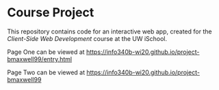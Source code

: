 # Course Project

This repository contains code for an interactive web app, created for the _Client-Side Web Development_ course at the UW iSchool.

Page One can be viewed at https://info340b-wi20.github.io/project-bmaxwell99/entry.html

Page Two can be viewed at https://info340b-wi20.github.io/project-bmaxwell99
